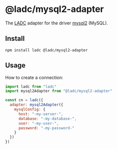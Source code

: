 # @ladc/mysql2-adapter

The [LADC](https://github.com/paleo/ladc) adapter for the driver [mysql2](https://github.com/sidorares/node-mysql2) (MySQL).

## Install

```
npm install ladc @ladc/mysql2-adapter
```

## Usage

How to create a connection:

```js
import ladc from "ladc"
import mysql2Adapter from "@ladc/mysql2-adapter"

const cn = ladc({
  adapter: mysql2Adapter({
    mysqlConfig: {
      host: "-my-server-",
      database: "-my-database-",
      user: "-my-user-",
      password: "-my-password-"
    }
  })
})
```